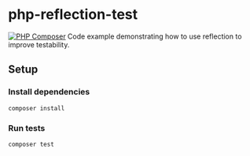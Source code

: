 # php-reflection-test
[![PHP Composer](https://github.com/fabiothiroki/php-reflection-test/actions/workflows/php.yml/badge.svg)](https://github.com/fabiothiroki/php-reflection-test/actions/workflows/php.yml)
Code example demonstrating how to use reflection to improve testability.

## Setup

### Install dependencies
```
composer install
```

### Run tests
```
composer test
```